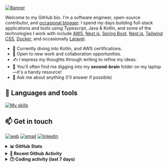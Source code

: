 [![Banner](https://raw.githubusercontent.com/wilfriedago/wilfriedago/main/assets/1.png)][website]

Welcome to my GitHub bio. I'm a software engineer, open-source contributor, and [occasional blogger][blog]. I spend my days building full-stack applications and tools using Typescript, Java & Kotlin, and some of the technologies I work with include [AWS](https://aws.amazon.com/fr/), [Next.js](https://nextjs.org/), [Spring Boot](https://spring.io/projects/spring-boot), [Nest.js](https://nestjs.com/), [Tailwind CSS](https://github.com/tailwindlabs/tailwindcss), [Docker](https://www.docker.com/), and occasionally [Laravel](https://laravel.com/).

- 🔭 Currently diving into Kotlin, and AWS certifications.
- 👯 Open to new work and collaboration opportunities.
- ✍️ I express my thoughts through writing to refine my ideas.
- 🧠 You'll often find me digging into my **second-brain** folder on my laptop—it's a handy resource!
- 💬 Ask me about anything (I'll answer if possible)

## 🎨 Languages and tools

[![My skills](https://skillicons.dev/icons?i=typescript,js,nodejs,nest,java,kotlin,spring,python,fastapi,django,aws,docker,vscode,idea,tailwind&perline=15)](https://wilfriedago.dev/about#skills)

## 📫 Get in touch
[![web](https://img.shields.io/badge/WEBSITE-12100E?logo=google-earth&color=282A36)][website]
[![email](https://img.shields.io/badge/MAIL-12100E?logo=mailgun&color=282A36)][mail]
[![linkedin](https://img.shields.io/badge/LINKEDIN-12100E?logo=linkedin&color=282A36)][linkedin]


<details>
  <summary><b>📊 GitHub Stats</b></summary>
	<br/>
	<p align="left">
		<img width="49.5%" src="https://github-readme-stats.vercel.app/api?username=wilfriedago&show_icons=true&count_private=true&title_color=10b981&icon_color=10b981&theme=react&hide_border=true" />
		<img width="49.5%" src="https://streak-stats.demolab.com/?user=wilfriedago&hide_border=true&theme=react&ring=10b981&fire=fff&currStreakNum=fff&sideLabels=10b981&currStreakLabel=10b981&sideNums=fff" />
	</p>
</details>

<details>
  <summary><b>📅 Recent Github Activity</b></summary>
	<br>

<!--RECENT_ACTIVITY:last_update-->
Last Updated: Sunday, August 3rd, 2025, 4:45:26 AM
<!--RECENT_ACTIVITY:last_update_end-->

<!--RECENT_ACTIVITY:start-->
1. ⭐ Starred [tighten/ziggy](https://github.com/tighten/ziggy)<br>
2. ⭐ Starred [workflowbuildersdk/workflowbuilder](https://github.com/workflowbuildersdk/workflowbuilder)<br>
3. ⭐ Starred [reaviz/reaflow](https://github.com/reaviz/reaflow)<br>
4. ⭐ Starred [openmrs/openmrs-esm-form-engine-lib](https://github.com/openmrs/openmrs-esm-form-engine-lib)<br>
5. ⭐ Starred [jetpack-compose/jetpack-compose-awesome](https://github.com/jetpack-compose/jetpack-compose-awesome)<br>
<!--RECENT_ACTIVITY:end-->
</details>

<details>
  <summary><b>🕐 Coding activity (last 7 days)</b></summary>
	<br>

<!--START_SECTION:waka-->

```python
Total Time: 1 hr 10 mins

Java              16 mins         ██████░░░░░░░░░░░░░░░░░░░   23.90 %
JavaScript        16 mins         ██████░░░░░░░░░░░░░░░░░░░   23.75 %
Bash              9 mins          ███▒░░░░░░░░░░░░░░░░░░░░░   13.24 %
CSS               4 mins          █▓░░░░░░░░░░░░░░░░░░░░░░░   06.07 %
Java Properties   0 secs          ▒░░░░░░░░░░░░░░░░░░░░░░░░   01.27 %
TypeScript        0 secs          ░░░░░░░░░░░░░░░░░░░░░░░░░   00.62 %
Properties        0 secs          ░░░░░░░░░░░░░░░░░░░░░░░░░   00.25 %
INI               0 secs          ░░░░░░░░░░░░░░░░░░░░░░░░░   00.10 %
```

<!--END_SECTION:waka-->
</details>

[website]: https://wilfriedago.me
[linkedin]: https://linkedin.com/in/wilfriedago
[blog]: https://wilfriedago.me/blog
[mail]: mailto:hello@wilfriedago.me
